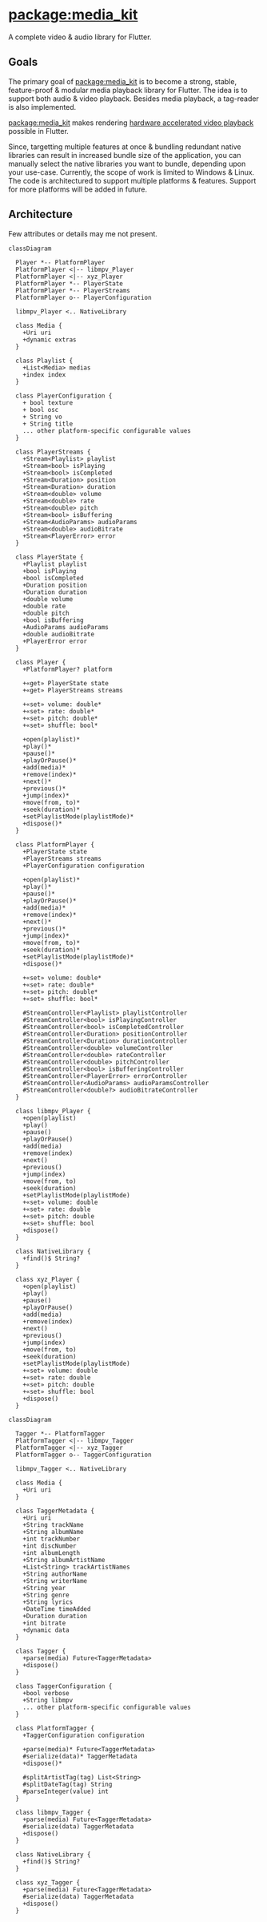 # [package:media_kit](https://github.com/alexmercerind/media_kit)

A complete video & audio library for Flutter.

## Goals

The primary goal of [package:media_kit](https://github.com/alexmercerind/media_kit) is to become a strong, stable, feature-proof & modular media playback library for Flutter. The idea is to support both audio & video playback. Besides media playback, a tag-reader is also implemented.

[package:media_kit](https://github.com/alexmercerind/media_kit) makes rendering [hardware accelerated video playback](https://github.com/alexmercerind/dart_vlc/issues/345) possible in Flutter.

Since, targetting multiple features at once & bundling redundant native libraries can result in increased bundle size of the application, you can manually select the native libraries you want to bundle, depending upon your use-case. Currently, the scope of work is limited to Windows & Linux. The code is architectured to support multiple platforms & features. Support for more platforms will be added in future.

## Architecture

Few attributes or details may me not present.

```mermaid
classDiagram
   
  Player *-- PlatformPlayer
  PlatformPlayer <|-- libmpv_Player
  PlatformPlayer <|-- xyz_Player  
  PlatformPlayer *-- PlayerState
  PlatformPlayer *-- PlayerStreams
  PlatformPlayer o-- PlayerConfiguration
  
  libmpv_Player <.. NativeLibrary
  
  class Media {
    +Uri uri
    +dynamic extras
  }
  
  class Playlist {
    +List<Media> medias
    +index index
  }

  class PlayerConfiguration {
    + bool texture
    + bool osc
    + String vo
    + String title
    ... other platform-specific configurable values
  }
  
  class PlayerStreams {
    +Stream<Playlist> playlist
    +Stream<bool> isPlaying
    +Stream<bool> isCompleted
    +Stream<Duration> position
    +Stream<Duration> duration
    +Stream<double> volume
    +Stream<double> rate
    +Stream<double> pitch
    +Stream<bool> isBuffering
    +Stream<AudioParams> audioParams
    +Stream<double> audioBitrate
    +Stream<PlayerError> error
  }
  
  class PlayerState {
    +Playlist playlist
    +bool isPlaying
    +bool isCompleted
    +Duration position
    +Duration duration
    +double volume
    +double rate
    +double pitch
    +bool isBuffering
    +AudioParams audioParams
    +double audioBitrate
    +PlayerError error
  }
  
  class Player {
    +PlatformPlayer? platform
    
    +«get» PlayerState state
    +«get» PlayerStreams streams
    
    +«set» volume: double*
    +«set» rate: double*
    +«set» pitch: double*
    +«set» shuffle: bool*
    
    +open(playlist)*
    +play()*
    +pause()*
    +playOrPause()*
    +add(media)*
    +remove(index)*
    +next()*
    +previous()*
    +jump(index)*
    +move(from, to)*
    +seek(duration)*
    +setPlaylistMode(playlistMode)*
    +dispose()*
  }
  
  class PlatformPlayer {
    +PlayerState state
    +PlayerStreams streams
    +PlayerConfiguration configuration
    
    +open(playlist)*
    +play()*
    +pause()*
    +playOrPause()*
    +add(media)*
    +remove(index)*
    +next()*
    +previous()*
    +jump(index)*
    +move(from, to)*
    +seek(duration)*
    +setPlaylistMode(playlistMode)*
    +dispose()*
    
    +«set» volume: double*
    +«set» rate: double*
    +«set» pitch: double*
    +«set» shuffle: bool*
    
    #StreamController<Playlist> playlistController
    #StreamController<bool> isPlayingController
    #StreamController<bool> isCompletedController
    #StreamController<Duration> positionController
    #StreamController<Duration> durationController
    #StreamController<double> volumeController
    #StreamController<double> rateController
    #StreamController<double> pitchController
    #StreamController<bool> isBufferingController
    #StreamController<PlayerError> errorController
    #StreamController<AudioParams> audioParamsController
    #StreamController<double?> audioBitrateController
  }
  
  class libmpv_Player {
    +open(playlist)
    +play()
    +pause()
    +playOrPause()
    +add(media)
    +remove(index)
    +next()
    +previous()
    +jump(index)
    +move(from, to)
    +seek(duration)
    +setPlaylistMode(playlistMode)
    +«set» volume: double
    +«set» rate: double
    +«set» pitch: double
    +«set» shuffle: bool
    +dispose()
  }
  
  class NativeLibrary {
    +find()$ String?
  }
  
  class xyz_Player {
    +open(playlist)
    +play()
    +pause()
    +playOrPause()
    +add(media)
    +remove(index)
    +next()
    +previous()
    +jump(index)
    +move(from, to)
    +seek(duration)
    +setPlaylistMode(playlistMode)
    +«set» volume: double
    +«set» rate: double
    +«set» pitch: double
    +«set» shuffle: bool
    +dispose()
  }
```

```mermaid
classDiagram

  Tagger *-- PlatformTagger
  PlatformTagger <|-- libmpv_Tagger
  PlatformTagger <|-- xyz_Tagger
  PlatformTagger o-- TaggerConfiguration
  
  libmpv_Tagger <.. NativeLibrary
  
  class Media {
    +Uri uri
  }
  
  class TaggerMetadata {
    +Uri uri
    +String trackName
    +String albumName
    +int trackNumber
    +int discNumber
    +int albumLength
    +String albumArtistName
    +List<String> trackArtistNames
    +String authorName
    +String writerName
    +String year
    +String genre
    +String lyrics
    +DateTime timeAdded
    +Duration duration
    +int bitrate
    +dynamic data
  }
  
  class Tagger {
    +parse(media) Future<TaggerMetadata>
    +dispose()
  }
  
  class TaggerConfiguration {
    +bool verbose
    +String libmpv
    ... other platform-specific configurable values
  }
  
  class PlatformTagger {
    +TaggerConfiguration configuration
    
    +parse(media)* Future<TaggerMetadata>
    #serialize(data)* TaggerMetadata
    +dispose()*
    
    #splitArtistTag(tag) List<String>
    #splitDateTag(tag) String
    #parseInteger(value) int
  }
  
  class libmpv_Tagger {
    +parse(media) Future<TaggerMetadata>
    #serialize(data) TaggerMetadata
    +dispose()
  }
  
  class NativeLibrary {
    +find()$ String?
  }
  
  class xyz_Tagger {
    +parse(media) Future<TaggerMetadata>
    #serialize(data) TaggerMetadata
    +dispose()
  }
```
